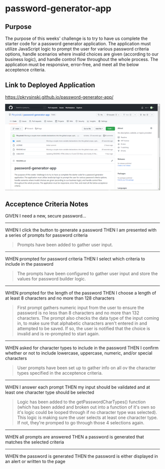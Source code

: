 # password-generator-app

## Purpose

The purpose of this weeks' challenge is to try to have us complete the starter code for a password generator application.  The application must utilize JavaScript logic to prompt the user for various password criteria options, handle scenarios where invalid choices are given (according to our business logic), and handle control flow throughout the whole process.  The application must be responsive, error-free, and meet all the below acceptence criteria.

## Link to Deployed Application
https://pkrysinski.github.io/password-generator-app/

![Alt text](https://github.com/Pkrysinski/password-generator-app/blob/main/assets/images/GitHub-project-screenshot.PNG)

## Acceptence Criteria Notes

GIVEN I need a new, secure password...

- - - - -
WHEN I click the button to generate a password
THEN I am presented with a series of prompts for password criteria
>Prompts have been added to gather user input.

- - - - -
WHEN prompted for password criteria
THEN I select which criteria to include in the password
>The prompts have been configured to gather user input and store the values for password builder logic.

- - - - -
WHEN prompted for the length of the password
THEN I choose a length of at least 8 characters and no more than 128 characters
>First prompt gathers numeric input from the user to ensure the password is no less than 8 characters and no more than 132 characters.  The prompt also checks the data type of the input coming in, to make sure that alphabetic characters aren't entered in and attempted to be saved.  If so, the user is notified that the choice is invalid and is re-prompted to start again.

- - - - -
WHEN asked for character types to include in the password
THEN I confirm whether or not to include lowercase, uppercase, numeric, and/or special characters
>User prompts have been set up to gather info on all ov the character types specified in the acceptence criteria.

- - - - -
WHEN I answer each prompt
THEN my input should be validated and at least one character type should be selected
>Logic has been added to the getPasswordCharTypes() function (which has been added and broken out into a function of it's own so it's logic could be looped through if no character type was selected).  This logic is making sure the user selects at least one character type.  If not, they're promped to go through those 4 selections again.

- - - - -
WHEN all prompts are answered
THEN a password is generated that matches the selected criteria

- - - - -
WHEN the password is generated
THEN the password is either displayed in an alert or written to the page
